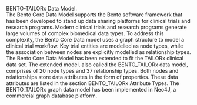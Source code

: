 BENTO-TAILORx Data Model.
<br>The Bento Core Data Model supports the Bento software framework that has been developed to stand up data sharing platforms for clinical trials and research programs. Modern clinical trials and research programs generate large volumes of complex biomedical data types. To address this complexity, the Bento Core Data model uses a graph structure to model a clinical trial workflow.  Key trial entities are modelled as node types, while the association between nodes are explicitly modelled as relationship types. 
<br>The Bento Core Data Model has been extended to fit the TAILORx clinical data set. The extended model, also called the BENTO_TAILORx data model, comprises of 20 node types and 37 relationship types. Both nodes and relationships store data attributes in the form of properties. These data attributes are listed in the section BENTO_TAILORx Attribute Types. The BENTO_TAILORx graph data model has been implemented in Neo4J, a commercial graph database platform.


